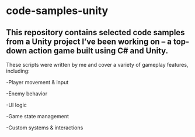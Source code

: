 # code-samples-unity

## This repository contains selected code samples from a Unity project I’ve been working on – a top-down action game built using C# and Unity.

These scripts were written by me and cover a variety of gameplay features, including:

-Player movement & input

-Enemy behavior

-UI logic

-Game state management

-Custom systems & interactions
